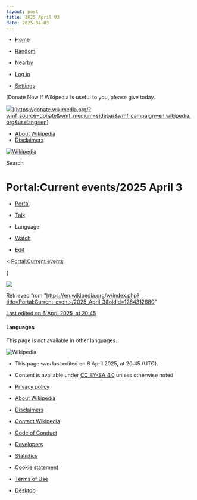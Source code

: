 ```yaml
---
layout: post
title: 2025 April 03
date: 2025-04-03
---
```


* [Home](https://en.wikipedia.org/wiki/Main_Page)
* [Random](https://en.wikipedia.org/wiki/Special%3ARandom)
* [Nearby](https://en.wikipedia.org/wiki/Special%3ANearby)

* [Log in](/w/index.php?title=Special:UserLogin&returnto=Portal%3ACurrent+events%2F2025+April+3)

* [Settings](/w/index.php?title=Special:MobileOptions&returnto=Portal%3ACurrent+events%2F2025+April+3)

[Donate Now
If Wikipedia is useful to you, please give today.

![](https://en.wikipedia.org/static/images/donate/donate.gif)](https://donate.wikimedia.org/?wmf_source=donate&wmf_medium=sidebar&wmf_campaign=en.wikipedia.org&uselang=en)

* [About Wikipedia](https://en.wikipedia.org/wiki/Wikipedia%3AAbout)
* [Disclaimers](https://en.wikipedia.org/wiki/Wikipedia%3AGeneral_disclaimer)

[![Wikipedia](/static/images/mobile/copyright/wikipedia-wordmark-en.svg)](https://en.wikipedia.org/wiki/Main_Page)

Search

# Portal:Current events/2025 April 3

* [Portal](https://en.wikipedia.org/wiki/Portal%3ACurrent_events/2025_April_3)
* [Talk](/w/index.php?title=Portal_talk:Current_events/2025_April_3&action=edit&redlink=1)

* Language
* [Watch](/w/index.php?title=Special:UserLogin&returnto=Portal%3ACurrent+events%2F2025+April+3)
* [Edit](/w/index.php?title=Portal:Current_events/2025_April_3&action=edit)

< [Portal:Current events](https://en.wikipedia.org/wiki/Portal%3ACurrent_events "Portal:Current events")

{

![](https://auth.wikimedia.org/loginwiki/wiki/Special:CentralAutoLogin/start?useformat=mobile&type=1x1&usesul3=1)

Retrieved from "<https://en.wikipedia.org/w/index.php?title=Portal:Current_events/2025_April_3&oldid=1284312680>"

[Last edited on 6 April 2025, at 20:45](/w/index.php?title=Portal:Current_events/2025_April_3&action=history)

#### Languages

This page is not available in other languages.

![Wikipedia](/static/images/mobile/copyright/wikipedia-wordmark-en.svg)

* This page was last edited on 6 April 2025, at 20:45 (UTC).
* Content is available under [CC BY-SA 4.0](https://creativecommons.org/licenses/by-sa/4.0/deed.en) unless otherwise noted.

* [Privacy policy](https://foundation.wikimedia.org/wiki/Special%3AMyLanguage/Policy%3APrivacy_policy)
* [About Wikipedia](https://en.wikipedia.org/wiki/Wikipedia%3AAbout)
* [Disclaimers](https://en.wikipedia.org/wiki/Wikipedia%3AGeneral_disclaimer)
* [Contact Wikipedia](//en.wikipedia.org/wiki/Wikipedia%3AContact_us)
* [Code of Conduct](https://foundation.wikimedia.org/wiki/Special%3AMyLanguage/Policy%3AUniversal_Code_of_Conduct)
* [Developers](https://developer.wikimedia.org)
* [Statistics](https://stats.wikimedia.org/#/en.wikipedia.org)
* [Cookie statement](https://foundation.wikimedia.org/wiki/Special%3AMyLanguage/Policy%3ACookie_statement)
* [Terms of Use](https://foundation.m.wikimedia.org/wiki/Special%3AMyLanguage/Policy%3ATerms_of_Use)
* [Desktop](//en.wikipedia.org/w/index.php?title=Portal:Current_events/2025_April_3&mobileaction=toggle_view_desktop)
